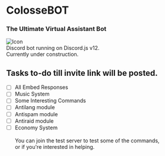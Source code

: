 # ColosseBOT
### The Ultimate Virtual Assistant Bot
![Icon](https://i.imgur.com/5vwdUAO.png)\
Discord bot running on Discord.js v12.\
Currently under construction.

## Tasks to-do till invite link will be posted.
- [ ] All Embed Responses
- [ ] Music System
- [ ] Some Interesting Commands
- [ ] Antilang module
- [ ] Antispam module
- [ ] Antiraid module
- [ ] Economy System
\
\
You can join the test server to test some of the commands,\
or if you're interested in helping.
